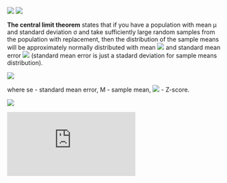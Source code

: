 <img src="https://render.githubusercontent.com/render/math?math=e^{i \pi} = -1">


<img src="https://render.githubusercontent.com/render/math?math=(M - Z_{0.95} * se, M %2B Z_{0.95} * se)">


<b>The central limit theorem</b> states that if you have a population with mean μ and standard deviation σ and take sufficiently large random samples from the population with replacement, then the distribution of the sample means will be approximately normally distributed with mean <img src="https://render.githubusercontent.com/render/math?math=\mu">  and standard mean error <img src="https://render.githubusercontent.com/render/math?math=se = \sigma / sqrt(n)"> (standard mean error is just a stadard deviation for sample means distribution). 


<img src="https://render.githubusercontent.com/render/math?math=(M - Z_{0.95} * se, M %2B Z_{0.95} * se)">

where se - standard mean error, M - sample mean, <img src="https://render.githubusercontent.com/render/math?math=Z_{0.95} = 1.96"> - Z-score. 

<img src="https://render.githubusercontent.com/render/math?math=Z%3D%5Cfrac%7B(x-\mu)%7D%7B(se)%7D">



![equation](http://latex.codecogs.com/gif.latex?T_Statistic%3D%5Cfrac%7B(M1-M2)-0%7D%7BSE%7D)   
